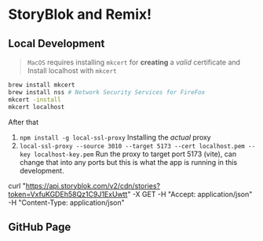# StoryBlok and Remix!

## Local Development

> `MacOS` requires installing `mkcert` for **creating** a _valid_ certificate and Install localhost with `mkcert`

```bash
brew install mkcert
brew install nss # Network Security Services for FireFox
mkcert -install
mkcert localhost
```

After that

1. `npm install -g local-ssl-proxy` Installing the _actual_ proxy
2. `local-ssl-proxy --source 3010 --target 5173 --cert localhost.pem --key localhost-key.pem` Run the proxy to target port 5173 (vite), can change that into any ports but this is what the app is running in this development.

curl "https://api.storyblok.com/v2/cdn/stories?token=VxfuKGDEh58Qz1C9J1ExUwtt" -X GET -H "Accept: application/json" -H "Content-Type: application/json"

## GitHub Page
